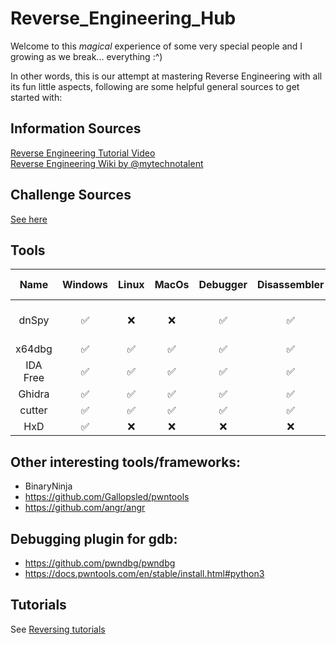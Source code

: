 
# Reverse_Engineering_Hub

Welcome to this *magical* experience of some very special people and I growing as we break... everything :^)

In other words, this is our attempt at mastering Reverse Engineering with all its fun little aspects, following are some helpful general sources to get started with: 

## Information Sources

[Reverse Engineering Tutorial Video](https://www.youtube.com/playlist?list=PLs-lxQfNn-H1TvgNsNdbMoeD4ZYLig7xY)  
[Reverse Engineering Wiki by @mytechnotalent](https://0xinfection.github.io/reversing/)

## Challenge Sources

[See here](/Knowledgebase/Reversing/CTFs.md)

## Tools

| Name      | Windows | Linux | MacOs | Debugger | Disassembler | Hex Editor    | Notes                    | Link                             |
|:---------:|:-------:|:-----:|:-----:|:--------:|:------------:|:-----:|:-----:|-------------------------------------------------------------|
| dnSpy     |   ✅   | ❌    | ❌   |    ✅    |      ✅      |      ?      |Only for .NET applications| https://github.com/dnSpyEx/dnSpy |
| x64dbg    |   ✅   | ✅    | ✅   |    ✅    |      ✅      |      ✅      |                          | https://github.com/x64dbg/x64dbg |
| IDA Free  |   ✅   | ✅    | ✅   |    ✅    |      ✅      |      ?      |                          | https://hex-rays.com/ida-free/   |
| Ghidra    |   ✅   | ✅    | ✅   |    ✅    |      ✅      |      ?      |                          | https://ghidra-sre.org/          |
| cutter    |   ✅   | ✅    | ✅   |    ✅    |      ✅      |      ?      |                          | https://cutter.re/               |
|HxD        |   ✅   | ❌    | ❌   |    ❌    |      ❌      |      ✅      | Hex Editor               | https://mh-nexus.de/en/hxd/      |

## Other interesting tools/frameworks: 
 - BinaryNinja
 - https://github.com/Gallopsled/pwntools
 - https://github.com/angr/angr

## Debugging plugin for gdb:
- https://github.com/pwndbg/pwndbg
- https://docs.pwntools.com/en/stable/install.html#python3

## Tutorials

See [Reversing tutorials](/Knowledgebase/Reversing/Reversing%20tutorials.md)
